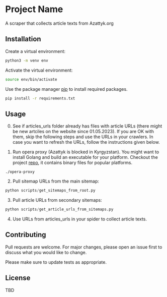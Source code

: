 # Project Name

A scraper that collects article texts from Azattyk.org

## Installation

Create a virtual environment:

```bash
python3 -m venv env
```

Activate the virtual environment:

```bash
source env/bin/activate
```

Use the package manager [pip](https://pip.pypa.io/en/stable/) to install required packages.

```bash
pip install -r requirements.txt
```

## Usage

0. See if articles_urls folder already has files with article URLs (there might be new artciles on the website since 01.05.2023). If you are OK with them, skip the following steps and use the URLs in your crawlers. In case you want to refresh the URLs, follow the instructions given below.

1. Run opera proxy (Azattyk is blocked in Kyrgyzstan). You might want to install Golang and build an executable for your platform. Checkout the project [repo](https://github.com/Snawoot/opera-proxy), it contains binary files for popular platforms.

```
./opera-proxy
```

2. Pull sitemap URLs from the main sitemap:

```python
python scripts/get_sitemaps_from_root.py
```

3. Pull article URLs from secondary sitemaps:

```python
python scripts/get_article_urls_from_sitemaps.py
```

4. Use URLs from articles_urls in your spider to collect article texts.

## Contributing

Pull requests are welcome. For major changes, please open an issue first to discuss what you would like to change.

Please make sure to update tests as appropriate.

## License

TBD
